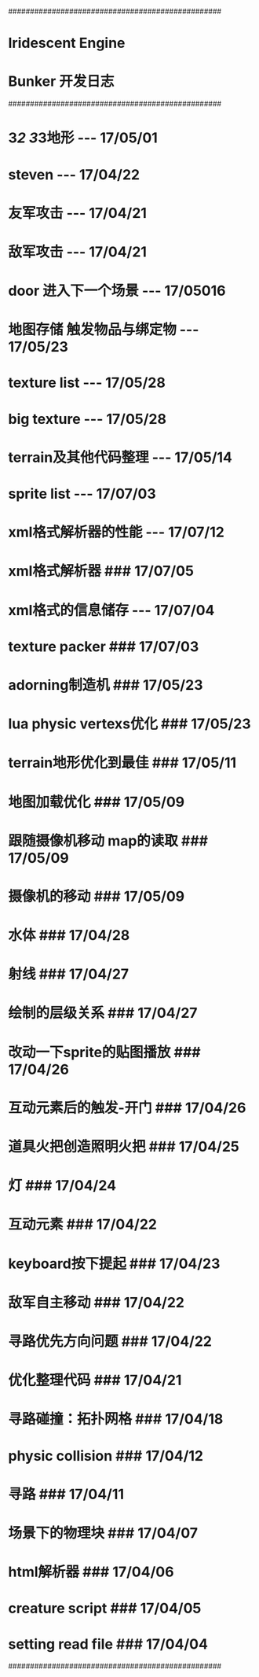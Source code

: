#################################################
# Iridescent Engine								#
# Bunker 开发日志								#
#################################################
# 3*2 3*3地形				---		17/05/01	#
# steven					---		17/04/22	#
# 友军攻击					---		17/04/21	#
# 敌军攻击					---		17/04/21	#
# door 进入下一个场景		---		17/05016	#
# 地图存储 触发物品与绑定物 ---		17/05/23	#
# texture list				---		17/05/28	#
# big texture				---		17/05/28	#
# terrain及其他代码整理		---		17/05/14	#
# sprite list				---		17/07/03	#
# xml格式解析器的性能		---		17/07/12	#
# xml格式解析器				###		17/07/05	#
# xml格式的信息储存			---		17/07/04	#
# texture packer			###		17/07/03	#
# adorning制造机			###		17/05/23	#
# lua physic vertexs优化	###		17/05/23	#
# terrain地形优化到最佳		###		17/05/11	#
# 地图加载优化				###		17/05/09	#
# 跟随摄像机移动 map的读取	###		17/05/09	#
# 摄像机的移动				###		17/05/09	#
# 水体						###		17/04/28	#
# 射线						###		17/04/27	#
# 绘制的层级关系			###		17/04/27	#
# 改动一下sprite的贴图播放	###		17/04/26	#
# 互动元素后的触发-开门		###		17/04/26	#
# 道具火把创造照明火把		###		17/04/25	#
# 灯						###		17/04/24	#
# 互动元素					###		17/04/22	#
# keyboard按下提起			###		17/04/23	#
# 敌军自主移动				###		17/04/22	#
# 寻路优先方向问题			###		17/04/22	#
# 优化整理代码				###		17/04/21	#
# 寻路碰撞：拓扑网格		###		17/04/18	#
# physic collision			###		17/04/12	#
# 寻路						###		17/04/11	#
# 场景下的物理块			###		17/04/07	#
# html解析器				###		17/04/06	#
# creature script			###		17/04/05	#
# setting read file			###		17/04/04	#
#################################################